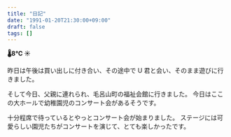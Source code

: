 ```yaml
---
title: "日記"
date: "1991-01-20T21:30:00+09:00"
draft: false
tags: []
---
```


__🌡8℃ ☀__

昨日は午後は買い出しに付き合い、その途中で U 君と会い、そのまま遊びに行きました。

そして今日、父親に連れられ、毛呂山町の福祉会館に行きました。
今日はここの大ホールで幼稚園児のコンサート会があるそうです。

十分程席で待っているとやっとコンサート会が始まりました。
ステージには可愛らしい園児たちがコンサートを演じて、とても楽しかったです。
